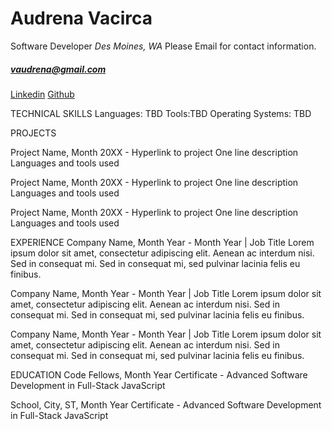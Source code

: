 # Audrena Vacirca
Software Developer
*Des Moines, WA*
Please Email for contact information. 
##### vaudrena@gmail.com
[Linkedin](https://www.linkedin.com/in/audrena-pond-30b865141/)
[Github](https://github.com/NyxofDarkness)

TECHNICAL SKILLS
Languages: TBD 
Tools:TBD
Operating Systems: TBD

PROJECTS

Project Name, Month 20XX - Hyperlink to project
One line description
Languages and tools used 

Project Name, Month 20XX - Hyperlink to project
One line description
Languages and tools used 

Project Name, Month 20XX - Hyperlink to project
One line description
Languages and tools used 

EXPERIENCE
Company Name, Month Year - Month Year | Job Title
Lorem ipsum dolor sit amet, consectetur adipiscing elit. 
Aenean ac interdum nisi. Sed in consequat mi.
Sed in consequat mi, sed pulvinar lacinia felis eu finibus. 

Company Name, Month Year - Month Year | Job Title
Lorem ipsum dolor sit amet, consectetur adipiscing elit. 
Aenean ac interdum nisi. Sed in consequat mi.
Sed in consequat mi, sed pulvinar lacinia felis eu finibus.

Company Name, Month Year - Month Year | Job Title
Lorem ipsum dolor sit amet, consectetur adipiscing elit. 
Aenean ac interdum nisi. Sed in consequat mi.
Sed in consequat mi, sed pulvinar lacinia felis eu finibus.

EDUCATION
Code Fellows, Month Year
Certificate - Advanced Software Development in Full-Stack JavaScript 

School, City, ST,  Month Year
Certificate - Advanced Software Development in Full-Stack JavaScript 
